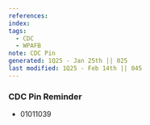 ```yaml
---
references: 
index: 
tags:
  - CDC
  - WPAFB
note: CDC Pin
generated: 1Q25 - Jan 25th || 025
last modified: 1Q25 - Feb 14th || 045
---
```


### CDC Pin Reminder
  - 01011039

